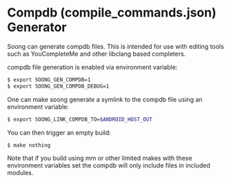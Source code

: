 # Compdb (compile\_commands.json) Generator

Soong can generate compdb files. This is intended for use with editing tools
such as YouCompleteMe and other libclang based completers.

compdb file generation is enabled via environment variable:

```bash
$ export SOONG_GEN_COMPDB=1
$ export SOONG_GEN_COMPDB_DEBUG=1
```

One can make soong generate a symlink to the compdb file using an environment
variable:

```bash
$ export SOONG_LINK_COMPDB_TO=$ANDROID_HOST_OUT
```

You can then trigger an empty build:

```bash
$ make nothing
```

Note that if you build using mm or other limited makes with these environment
variables set the compdb will only include files in included modules.
